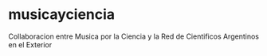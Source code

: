 # musicayciencia
Collaboracion entre Musica por la Ciencia y la Red de Cientificos Argentinos en el Exterior
